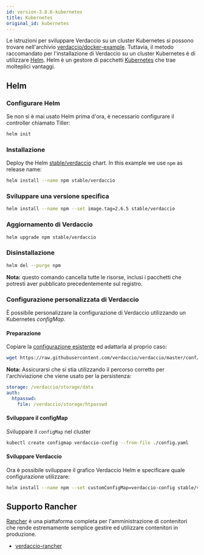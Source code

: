 ```yaml
---
id: version-3.8.6-kubernetes
title: Kubernetes
original_id: kubernetes
---
```

Le istruzioni per sviluppare Verdaccio su un cluster Kubernetes si possono trovare nell'archivio [verdaccio/docker-example](https://github.com/verdaccio/docker-examples/tree/master/kubernetes-example). Tuttavia, il metodo raccomandato per l'installazione di Verdaccio su un cluster Kubernetes è di utilizzare [Helm](https://helm.sh). Helm è un gestore di pacchetti [Kubernetes](https://kubernetes.io) che trae molteplici vantaggi.

## Helm

### Configurare Helm

Se non si è mai usato Helm prima d'ora, è necessario configurare il controller chiamato Tiller:

```bash
helm init
```

### Installazione

Deploy the Helm [stable/verdaccio](https://github.com/kubernetes/charts/tree/master/stable/verdaccio) chart. In this example we use `npm` as release name:

```bash
helm install --name npm stable/verdaccio
```

### Sviluppare una versione specifica

```bash
helm install --name npm --set image.tag=2.6.5 stable/verdaccio
```

### Aggiornamento di Verdaccio

```bash
helm upgrade npm stable/verdaccio
```

### Disinstallazione

```bash
helm del --purge npm
```

**Nota:** questo comando cancella tutte le risorse, inclusi i pacchetti che potresti aver pubblicato precedentemente sul registro.

### Configurazione personalizzata di Verdaccio

È possibile personalizzare la configurazione di Verdaccio utilizzando un Kubernetes *configMap*.

#### Preparazione

Copiare la [configurazione esistente](https://github.com/verdaccio/verdaccio/blob/master/conf/full.yaml) ed adattarla al proprio caso:

```bash
wget https://raw.githubusercontent.com/verdaccio/verdaccio/master/conf/full.yaml -O config.yaml
```

**Nota:** Assicurarsi che si stia utilizzando il percorso corretto per l'archiviazione che viene usato per la persistenza:

```yaml
storage: /verdaccio/storage/data
auth:
  htpasswd:
    file: /verdaccio/storage/htpasswd
```

#### Sviluppare il configMap

Sviluppare il `configMap` nel cluster

```bash
kubectl create configmap verdaccio-config --from-file ./config.yaml
```

#### Sviluppare Verdaccio

Ora è possibile sviluppare il grafico Verdaccio Helm e specificare quale configurazione utilizzare:

```bash
helm install --name npm --set customConfigMap=verdaccio-config stable/verdaccio
```

## Supporto Rancher

[Rancher](http://rancher.com/) è una piattaforma completa per l'amministrazione di contenitori che rende estremamente semplice gestire ed utilizzare contenitori in produzione.

* [verdaccio-rancher](https://github.com/lgaticaq/verdaccio-rancher)